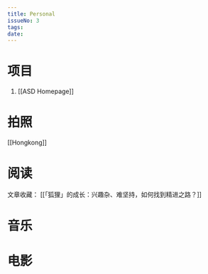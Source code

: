 ```yaml
---
title: Personal
issueNo: 3
tags: 
date:
---
```


<div class="article-header">

# 项目

</div> 

 1. [[ASD Homepage]]

<div class="article-header">

# 拍照

</div> 

[[Hongkong]]


<div class="article-header">

# 阅读

</div> 

文章收藏：
[[「狐狸」的成长：兴趣杂、难坚持，如何找到精进之路？]]

<div class="article-header">

# 音乐 

</div> 

<div class="article-header">

# 电影 

</div> 
